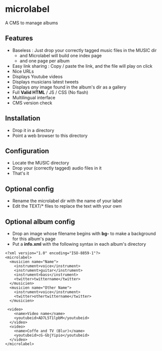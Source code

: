 microlabel
==========

A CMS to manage albums

Features
-----
- Baseless : Just drop your correctly tagged music files in the MUSIC dir
    - and Microlabel will build one index page
    - and one page per album
- Easy link sharing : Copy / paste the link, and the file will play on click
- Nice URLs
- Displays Youtube videos
- Displays musicians latest tweets
- Displays *any* image found in the album's dir as a gallery
- Full **Valid HTML** / JS / CSS (No flash)
- Multilingual interface
- CMS version check

Installation
-----
- Drop it in a directory
- Point a web browser to this directory

Configuration
-----
- Locate the MUSIC directory
- Drop your (correctly tagged) audio files in it
- That's it

Optional config
------
- Rename the microlabel dir with the name of your label
- Edit the TEXT/* files to replace the text with your own

Optional album config
------
- Drop an image whose filename begins with **bg-** to make a background for this album's page
- Put a **info.xml** with the following syntax in each album's directory

```
<?xml version="1.0" encoding="ISO-8859-1"?>
<microlabel>
  <musicien name="Name">
    <instrument>voice</instrument>
    <instrument>guitar</instrument>
    <instrument>bass</instrument>
    <twitter>twittername</twitter>
  </musicien>
  <musicien name="Other Name">
    <instrument>voice</instrument>
    <twitter>othertwittername</twitter>
  </musicien>

 <video>
    <name>Video name</name>
    <youtubeid>AD7L5T1lpbM</youtubeid>
  </video>
  <video>
    <name>Coffe and TV (Blur)</name>
    <youtubeid>cG-GbjYipio</youtubeid>
  </video>
</microlabel>
```
